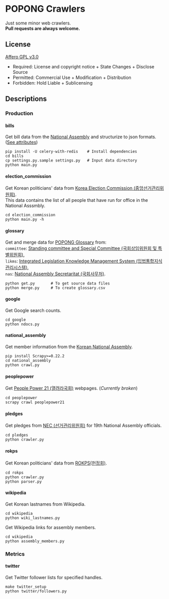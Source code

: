 # POPONG Crawlers

Just some minor web crawlers.<br>
**Pull requests are always welcome.**

## License
[Affero GPL v3.0](http://choosealicense.com/licenses/agpl/)

- Required: License and copyright notice + State Changes + Disclose Source
- Permitted: Commercial Use + Modification + Distribution
- Forbidden: Hold Liable + Sublicensing

## Descriptions

### Production

#### bills
Get bill data from the [National Assembly](http://likms.assembly.go.kr/bill/jsp/main.jsp) and structurize to json formats. ([See attributes](https://github.com/teampopong/crawlers/wiki/Attributes-of-National-Assembly-Bills))


    pip install -U celery-with-redis    # Install dependencies
    cd bills
    cp settings.py.sample settings.py   # Input data directory
    python main.py

#### election_commission
Get Korean politicians' data from [Korea Election Commission (중앙선거관리위원회)](http://www.nec.go.kr/).<br>
This data contains the list of all people that have run for office in the National Asssmbly.

    cd election_commission
    python main.py -h

#### glossary
Get and merge data for [POPONG Glossary](http://popong.com/glossary) from:<br>
 `committee`: [Standing committee and Special Committee (국회상임위원회 및 특별위원회)](http://committee.na.go.kr/),<br>
 `likms`: [Integrated Legislation Knowledge Management System (입법통합지식관리시스템)](http://likms.assembly.go.kr/),<br>
 `nas`: [National Assembly Secretaritat (국회사무처)](http://http://nas.na.go.kr/).

    python get.py       # To get source data files
    python merge.py     # To create glossary.csv

#### google
Get Google search counts.

    cd google
    python ndocs.py

#### national_assembly
Get member information from the [Korean National Assembly](http://www.assembly.go.kr/).

    pip install Scrapy>=0.22.2
    cd national_assembly
    python crawl.py

#### peoplepower
Get [People Power 21 (열려라국회)](http://www.nec.go.kr/) webpages. (*Currently broken*)

    cd peoplepower
    scrapy crawl peoplepower21

#### pledges
Get pledges from [NEC (선거관리위원회)](http://info.nec.go.kr/electioninfo/electionInfo_report.xhtml?electionId=0020120411&requestURI=%2Felectioninfo%2F0020120411%2Fep%2Fepei01.jsp&topMenuId=EP&secondMenuId=EPEI01&menuId=&statementId=EPEI01_%232&electionCode=2&cityCode=0&proportionalRepresentationCode=0&x=17&y=11) for 19th National Assembly officials.

    cd pledges
    python crawler.py

#### rokps
Get Korean politicians' data from [ROKPS(헌정회)](http://www.rokps.or.kr).

    cd rokps
    python crawler.py
    python parser.py

#### wikipedia
Get Korean lastnames from Wikipedia.

    cd wikipedia
    python wiki_lastnames.py

Get Wikipedia links for assembly members.

    cd wikipedia
    python assembly_members.py

### Metrics

#### twitter
Get Twitter follower lists for specified handles.

    make twitter_setup
    python twitter/followers.py
